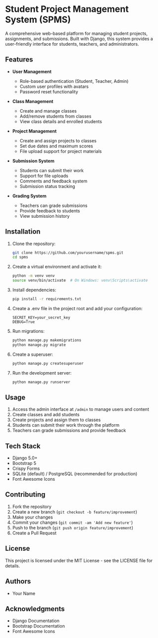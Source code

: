 # Student Project Management System (SPMS)

A comprehensive web-based platform for managing student projects, assignments, and submissions. Built with Django, this system provides a user-friendly interface for students, teachers, and administrators.

## Features

- **User Management**
  - Role-based authentication (Student, Teacher, Admin)
  - Custom user profiles with avatars
  - Password reset functionality

- **Class Management**
  - Create and manage classes
  - Add/remove students from classes
  - View class details and enrolled students

- **Project Management**
  - Create and assign projects to classes
  - Set due dates and maximum scores
  - File upload support for project materials

- **Submission System**
  - Students can submit their work
  - Support for file uploads
  - Comments and feedback system
  - Submission status tracking

- **Grading System**
  - Teachers can grade submissions
  - Provide feedback to students
  - View submission history

## Installation

1. Clone the repository:
   ```bash
   git clone https://github.com/yourusername/spms.git
   cd spms
   ```

2. Create a virtual environment and activate it:
   ```bash
   python -m venv venv
   source venv/bin/activate  # On Windows: venv\Scripts\activate
   ```

3. Install dependencies:
   ```bash
   pip install -r requirements.txt
   ```

4. Create a .env file in the project root and add your configuration:
   ```
   SECRET_KEY=your_secret_key
   DEBUG=True
   ```

5. Run migrations:
   ```bash
   python manage.py makemigrations
   python manage.py migrate
   ```

6. Create a superuser:
   ```bash
   python manage.py createsuperuser
   ```

7. Run the development server:
   ```bash
   python manage.py runserver
   ```

## Usage

1. Access the admin interface at `/admin` to manage users and content
2. Create classes and add students
3. Create projects and assign them to classes
4. Students can submit their work through the platform
5. Teachers can grade submissions and provide feedback

## Tech Stack

- Django 5.0+
- Bootstrap 5
- Crispy Forms
- SQLite (default) / PostgreSQL (recommended for production)
- Font Awesome Icons

## Contributing

1. Fork the repository
2. Create a new branch (`git checkout -b feature/improvement`)
3. Make your changes
4. Commit your changes (`git commit -am 'Add new feature'`)
5. Push to the branch (`git push origin feature/improvement`)
6. Create a Pull Request

## License

This project is licensed under the MIT License - see the LICENSE file for details.

## Authors

- Your Name

## Acknowledgments

- Django Documentation
- Bootstrap Documentation
- Font Awesome Icons
